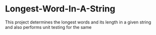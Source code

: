 # Longest-Word-In-A-String
This project determines the longest words and its length in a given string and also performs unit testing for the same
